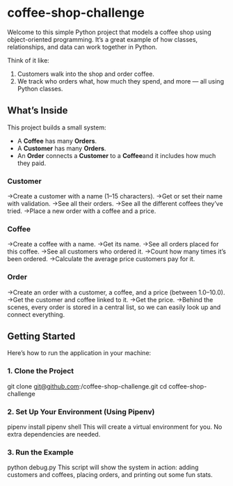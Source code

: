# coffee-shop-challenge
Welcome to this simple Python project that models a coffee shop using object-oriented programming. It’s a great example of how classes, relationships, and data can work together in Python.

Think of it like:  
1. Customers walk into the shop and order coffee.  
2. We track who orders what, how much they spend, and more — all using Python classes.

## What’s Inside

This project builds a small system:

- A **Coffee** has many **Orders**.
- A **Customer** has many **Orders**.
- An **Order** connects a **Customer** to a **Coffee**and it includes how much they paid.

### Customer
->Create a customer with a name (1–15 characters).
->Get or set their name with validation.
->See all their orders.
->See all the different coffees they’ve tried.
->Place a new order with a coffee and a price.

### Coffee
->Create a coffee with a name.
->Get its name.
->See all orders placed for this coffee.
->See all customers who ordered it.
->Count how many times it’s been ordered.
->Calculate the average price customers pay for it.

### Order
->Create an order with a customer, a coffee, and a price (between 1.0–10.0).
->Get the customer and coffee linked to it.
->Get the price.
->Behind the scenes, every order is stored in a central list, so we can easily look up and connect everything.

## Getting Started

Here’s how to run the application in your machine:

### 1. Clone the Project
git clone git@github.com:<your-username>/coffee-shop-challenge.git
cd coffee-shop-challenge
### 2. Set Up Your Environment (Using Pipenv)
pipenv install
pipenv shell
This will create a virtual environment for you. No extra dependencies are needed.

### 3. Run the Example
python debug.py
This script will show the system in action: adding customers and coffees, placing orders, and printing out some fun stats.
